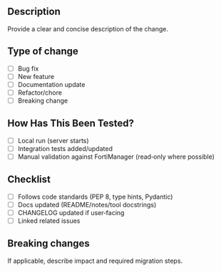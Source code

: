 ## Description

Provide a clear and concise description of the change.

## Type of change

- [ ] Bug fix
- [ ] New feature
- [ ] Documentation update
- [ ] Refactor/chore
- [ ] Breaking change

## How Has This Been Tested?

- [ ] Local run (server starts)
- [ ] Integration tests added/updated
- [ ] Manual validation against FortiManager (read‑only where possible)

## Checklist

- [ ] Follows code standards (PEP 8, type hints, Pydantic)
- [ ] Docs updated (README/notes/tool docstrings)
- [ ] CHANGELOG updated if user‑facing
- [ ] Linked related issues

## Breaking changes

If applicable, describe impact and required migration steps.
